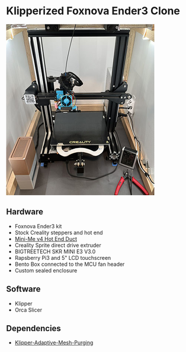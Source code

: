 # Klipperized Foxnova Ender3 Clone

![Image of the Foxnova Ender3 clone](resource/image/printer-foxnova-ender3.jpg)

## Hardware
- Foxnova Ender3 kit
- Stock Creality steppers and hot end
- [Mini-Me v4 Hot End Duct](https://www.printables.com/model/197957-mini-me-v4-lightweight-ender3-hotend-duct-stock-pa)
- Creality Sprite direct drive extruder
- BIGTREETECH SKR MINI E3 V3.0
- Rapsberry Pi3 and 5" LCD touchscreen
- Bento Box connected to the MCU fan header
- Custom sealed enclosure

## Software
- Klipper
- Orca Slicer

## Dependencies
- [Klipper-Adaptive-Mesh-Purging](https://github.com/kyleisah/Klipper-Adaptive-Meshing-Purging)